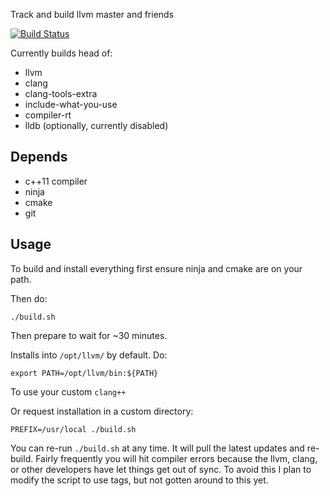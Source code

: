 Track and build llvm master and friends

[![Build Status](https://travis-ci.org/springmeyer/build-llvm.svg)](https://travis-ci.org/springmeyer/build-llvm)

Currently builds head of:

  - llvm
  - clang
  - clang-tools-extra
  - include-what-you-use
  - compiler-rt
  - lldb (optionally, currently disabled)

## Depends

  - c++11 compiler
  - ninja
  - cmake
  - git

## Usage

To build and install everything first ensure ninja and cmake are on your path.

Then do:

```
./build.sh
```

Then prepare to wait for ~30 minutes.


Installs into `/opt/llvm/` by default. Do:

```
export PATH=/opt/llvm/bin:${PATH}
```

To use your custom `clang++`

Or request installation in a custom directory:

```
PREFIX=/usr/local ./build.sh
```

You can re-run `./build.sh` at any time. It will pull the latest updates and re-build. Fairly frequently you will hit compiler errors because the llvm, clang, or other developers have let things get out of sync. To avoid this I plan to
modify the script to use tags, but not gotten around to this yet.



